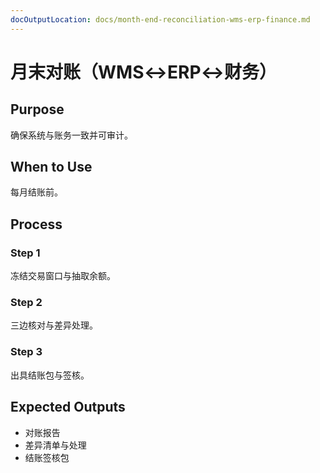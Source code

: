 ```yaml
---
docOutputLocation: docs/month-end-reconciliation-wms-erp-finance.md
---
```


# 月末对账（WMS↔ERP↔财务）

## Purpose

确保系统与账务一致并可审计。

## When to Use

每月结账前。

## Process

### Step 1

冻结交易窗口与抽取余额。

### Step 2

三边核对与差异处理。

### Step 3

出具结账包与签核。

## Expected Outputs

- 对账报告
- 差异清单与处理
- 结账签核包
